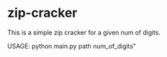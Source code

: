 # zip-cracker
This is a simple zip cracker for a given num of digits.

USAGE: python main.py path num_of_digits"
